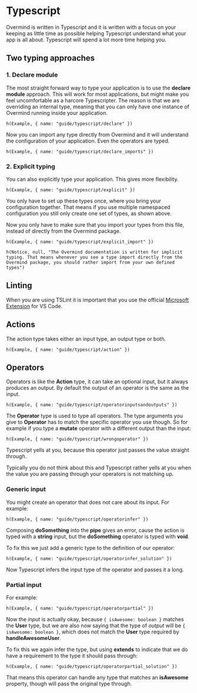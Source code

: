 # Typescript

Overmind is written in Typescript and it is written with a focus on your keeping as little time as possible helping Typescript understand what your app is all about. Typescript will spend a lot more time helping you.

## Two typing approaches

### 1. Declare module

The most straight forward way to type your application is to use the **declare module** approach. This will work for most applications, but might make you feel uncomfortable as a harcore Typescripter. The reason is that we are overriding an internal type, meaning that you can only have one instance of Overmind running inside your application.

```marksy
h(Example, { name: "guide/typescript/declare" })
```

Now you can import any type directly from Overmind and it will understand the configuration of your application. Even the operators are typed.

```marksy
h(Example, { name: "guide/typescript/declare_imports" })
```

### 2. Explicit typing
You can also explicitly type your application. This gives more flexibility.

```marksy
h(Example, { name: "guide/typescript/explicit" })
```

You only have to set up these types once, where you bring your configuration together. That means if you use multiple namespaced configuration you still only create one set of types, as shown above.

Now you only have to make sure that you import your types from this file, instead of directly from the Overmind package.

```marksy
h(Example, { name: "guide/typescript/explicit_import" })
```

```marksy
h(Notice, null, "The Overmind documentation is written for implicit typing. That means whenever you see a type import directly from the Overmind package, you should rather import from your own defined types")
```

## Linting

When you are using TSLint it is important that you use the official [Microsoft Extension](https://marketplace.visualstudio.com/items?itemName=ms-vscode.vscode-typescript-tslint-plugin) for VS Code. 

## Actions

The action type takes either an input type, an output type or both.

```marksy
h(Example, { name: "guide/typescript/action" })
```


## Operators

Operators is like the **Action** type, it can take an optional input, but it always produces an output. By default the output of an operator is the same as the input.

```marksy
h(Example, { name: "guide/typescript/operatorinputsandoutputs" })
```

The **Operator** type is used to type all operators. The type arguments you give to **Operator** has to match the specific operator you use though. So for example if you type a **mutate** operator with a different output than the input:

```marksy
h(Example, { name: "guide/typescript/wrongoperator" })
```

Typescript yells at you, because this operator just passes the value straight through. 

Typically you do not think about this and Typescript rather yells at you when the value you are passing through your operators is not matching up.

### Generic input

You might create an operator that does not care about its input. For example:

```marksy
h(Example, { name: "guide/typescript/operatorinfer" })
```

Composing **doSomething** into the **pipe** gives an error, cause the action is typed with a **string** input, but the **doSomething** operator is typed with **void**.

To fix this we just add a generic type to the definition of our operator:

```marksy
h(Example, { name: "guide/typescript/operatorinfer_solution" })
```

Now Typescript infers the input type of the operator and passes it a long.

### Partial input

For example:

```marksy
h(Example, { name: "guide/typescript/operatorpartial" })
```

Now the *input* is actually okay, because `{ isAwesome: boolean }` matches the **User** type, but we are also now saying that the type of *output* will be `{ isAwesome: boolean }`, which does not match the **User** type required by **handleAwesomeUser**.

To fix this we again infer the type, but using **extends** to indicate that we do have a requirement to the type it should pass through:

```marksy
h(Example, { name: "guide/typescript/operatorpartial_solution" })
```

That means this operator can handle any type that matches an **isAwesome** property, though will pass the original type through.